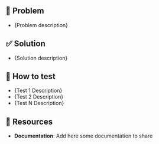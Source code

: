 ## 🤔 Problem

- {Problem description}

## ✅ Solution

- {Solution description}

## 🔬 How to test

- {Test 1 Description}
- {Test 2 Description}
- {Test N Description}

## 🔗 Resources

- **Documentation**: Add here some documentation to share
